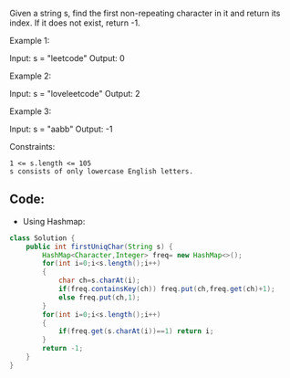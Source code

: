 Given a string s, find the first non-repeating character in it and return its index. If it does not exist, return -1.

 

Example 1:

Input: s = "leetcode"
Output: 0

Example 2:

Input: s = "loveleetcode"
Output: 2

Example 3:

Input: s = "aabb"
Output: -1

 

Constraints:

    1 <= s.length <= 105
    s consists of only lowercase English letters.


## Code: 
- Using Hashmap:
``` java
class Solution {
    public int firstUniqChar(String s) {
        HashMap<Character,Integer> freq= new HashMap<>();
        for(int i=0;i<s.length();i++)
        {
            char ch=s.charAt(i);
            if(freq.containsKey(ch)) freq.put(ch,freq.get(ch)+1);
            else freq.put(ch,1);
        }
        for(int i=0;i<s.length();i++)
        {
            if(freq.get(s.charAt(i))==1) return i;
        }
        return -1;
    }
}
```
